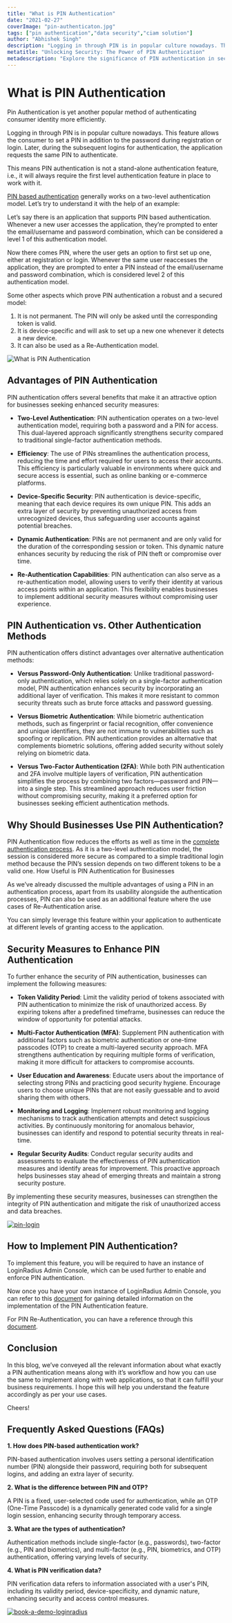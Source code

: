 ```yaml
---
title: "What is PIN Authentication"
date: "2021-02-27"
coverImage: "pin-authenticaton.jpg"
tags: ["pin authentication","data security","ciam solution"]
author: "Abhishek Singh"
description: "Logging in through PIN is in popular culture nowadays. This feature allows the consumer to set a PIN in addition to the password during registration or login. Later, during the subsequent logins, the application requests the same PIN to authenticate."
metatitle: "Unlocking Security: The Power of PIN Authentication"
metadescription: "Explore the significance of PIN authentication in securing your digital realm. Learn implementation strategies and elevate your security with this two-level authentication model."
---
```

# What is PIN Authentication

Pin Authentication is yet another popular method of authenticating consumer identity more efficiently. 

Logging in through PIN is in popular culture nowadays. This feature allows the consumer to set a PIN in addition to the password during registration or login. Later, during the subsequent logins for authentication, the application requests the same PIN to authenticate. 

This means PIN authentication is not a stand-alone authentication feature, i.e., it will always require the first level authentication feature in place to work with it.

[PIN based authentication](https://www.loginradius.com/resource/loginradius-and-pin-auth) generally works on a two-level authentication model. Let’s try to understand it with the help of an example:

Let’s say there is an application that supports PIN based authentication. Whenever a new user accesses the application, they’re prompted to enter the email/username and password combination, which can be considered a level 1 of this authentication model. 

Now there comes PIN, where the user gets an option to first set up one, either at registration or login. Whenever the same user reaccesses the application, they are prompted to enter a PIN instead of the email/username and password combination, which is considered level 2 of this authentication model.

Some other aspects which prove PIN authentication a robust and a secured model:

1. It is not permanent. The PIN will only be asked until the corresponding token is valid.
2. It is device-specific and will ask to set up a new one whenever it detects a new device.
3. It can also be used as a Re-Authentication model.

![What is PIN Authentication](pin-authentication.jpg)
## Advantages of PIN Authentication

PIN authentication offers several benefits that make it an attractive option for businesses seeking enhanced security measures:

* **Two-Level Authentication**: PIN authentication operates on a two-level authentication model, requiring both a password and a PIN for access. This dual-layered approach significantly strengthens security compared to traditional single-factor authentication methods.

* **Efficiency**: The use of PINs streamlines the authentication process, reducing the time and effort required for users to access their accounts. This efficiency is particularly valuable in environments where quick and secure access is essential, such as online banking or e-commerce platforms.

* **Device-Specific Security**: PIN authentication is device-specific, meaning that each device requires its own unique PIN. This adds an extra layer of security by preventing unauthorized access from unrecognized devices, thus safeguarding user accounts against potential breaches.

* **Dynamic Authentication**: PINs are not permanent and are only valid for the duration of the corresponding session or token. This dynamic nature enhances security by reducing the risk of PIN theft or compromise over time.

* **Re-Authentication Capabilities**: PIN authentication can also serve as a re-authentication model, allowing users to verify their identity at various access points within an application. This flexibility enables businesses to implement additional security measures without compromising user experience.

## PIN Authentication vs. Other Authentication Methods

PIN authentication offers distinct advantages over alternative authentication methods:

* **Versus Password-Only Authentication**: Unlike traditional password-only authentication, which relies solely on a single-factor authentication model, PIN authentication enhances security by incorporating an additional layer of verification. This makes it more resistant to common security threats such as brute force attacks and password guessing.

* **Versus Biometric Authentication**: While biometric authentication methods, such as fingerprint or facial recognition, offer convenience and unique identifiers, they are not immune to vulnerabilities such as spoofing or replication. PIN authentication provides an alternative that complements biometric solutions, offering added security without solely relying on biometric data.

* **Versus Two-Factor Authentication (2FA)**: While both PIN authentication and 2FA involve multiple layers of verification, PIN authentication simplifies the process by combining two factors—password and PIN—into a single step. This streamlined approach reduces user friction without compromising security, making it a preferred option for businesses seeking efficient authentication methods.

## **Why Should Businesses Use PIN Authentication?**

PIN Authentication flow reduces the efforts as well as time in the [complete authentication process](https://www.loginradius.com/blog/identity/2020/04/loginradius-pin-based-authentication/). As it is a two-level authentication model, the session is considered more secure as compared to a simple traditional login method because the PIN’s session depends on two different tokens to be a valid one. 
How Useful is PIN Authentication for Businesses

As we’ve already discussed the multiple advantages of using a PIN in an authentication process, apart from its usability alongside the authentication processes, PIN can also be used as an additional feature where the use cases of Re-Authentication arise. 

You can simply leverage this feature within your application to authenticate at different levels of granting access to the application.

## Security Measures to Enhance PIN Authentication

To further enhance the security of PIN authentication, businesses can implement the following measures:

* **Token Validity Period**: Limit the validity period of tokens associated with PIN authentication to minimize the risk of unauthorized access. By expiring tokens after a predefined timeframe, businesses can reduce the window of opportunity for potential attacks.

* **Multi-Factor Authentication (MFA)**: Supplement PIN authentication with additional factors such as biometric authentication or one-time passcodes (OTP) to create a multi-layered security approach. MFA strengthens authentication by requiring multiple forms of verification, making it more difficult for attackers to compromise accounts.

* **User Education and Awareness**: Educate users about the importance of selecting strong PINs and practicing good security hygiene. Encourage users to choose unique PINs that are not easily guessable and to avoid sharing them with others.

* **Monitoring and Logging**: Implement robust monitoring and logging mechanisms to track authentication attempts and detect suspicious activities. By continuously monitoring for anomalous behavior, businesses can identify and respond to potential security threats in real-time.

* **Regular Security Audits**: Conduct regular security audits and assessments to evaluate the effectiveness of PIN authentication measures and identify areas for improvement. This proactive approach helps businesses stay ahead of emerging threats and maintain a strong security posture.

By implementing these security measures, businesses can strengthen the integrity of PIN authentication and mitigate the risk of unauthorized access and data breaches.

[![pin-login](pin-login.png)](https://www.loginradius.com/resource/loginradius-and-pin-auth)

## **How to Implement PIN Authentication?**

To implement this feature, you will be required to have an instance of LoginRadius Admin Console, which can be used further to enable and enforce PIN authentication.

Now once you have your own instance of LoginRadius Admin Console, you can refer to this [document](https://www.loginradius.com/docs/api/v2/customer-identity-api/pin-authentication/overview/) for gaining detailed information on the implementation of the PIN Authentication feature.

For PIN Re-Authentication, you can have a reference through this [document](https://www.loginradius.com/docs/api/v2/customer-identity-api/re-authentication/pin/overview/).

## Conclusion 

In this blog, we’ve conveyed all the relevant information about what exactly a PIN authentication means along with it’s workflow and how you can use the same to implement along with web applications, so that it can fulfill your business requirements. I hope this will help you understand the feature accordingly as per your use cases.

Cheers!

## Frequently Asked Questions (FAQs)

**1.  How does PIN-based authentication work?**

PIN-based authentication involves users setting a personal identification number (PIN) alongside their password, requiring both for subsequent logins, and adding an extra layer of security.

**2. What is the difference between PIN and OTP?**

A PIN is a fixed, user-selected code used for authentication, while an OTP (One-Time Passcode) is a dynamically generated code valid for a single login session, enhancing security through temporary access.

**3. What are the types of authentication?**

Authentication methods include single-factor (e.g., passwords), two-factor (e.g., PIN and biometrics), and multi-factor (e.g., PIN, biometrics, and OTP) authentication, offering varying levels of security.

**4. What is PIN verification data?**

PIN verification data refers to information associated with a user's PIN, including its validity period, device-specificity, and dynamic nature, enhancing security and access control measures.

[![book-a-demo-loginradius](../../assets/book-a-demo-loginradius.png)](https://www.loginradius.com/book-a-demo/)